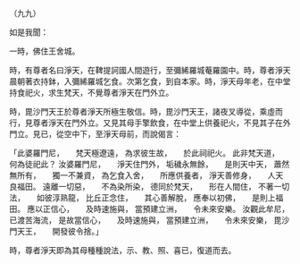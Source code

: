（九九）

如是我聞：

一時，佛住王舍城。

時，有尊者名曰淨天，在鞞提訶國人間遊行，至彌絺羅城菴羅園中。時，尊者淨天晨朝著衣持鉢，入彌絺羅城乞食。次第乞食，到自本家。時，淨天母年老，在中堂持食祀火，求生梵天，不覺尊者淨天在門外立。

時，毘沙門天王於尊者淨天所極生敬信。時，毘沙門天王，諸夜叉導從，乘虛而行，見尊者淨天在門外立。又見其母手擎飲食，在中堂上供養祀火，不見其子在外門立。見已，從空中下，至淨天母前，而說偈言：

「此婆羅門尼，　　梵天極遼遠，
為求彼生故，　　於此祠祀火。
此非梵天道，　　何為徒祀此？
汝婆羅門尼，　　淨天住門外，
垢穢永無餘，　　是則天中天，
蕭然無所有，　　獨一不兼資，
為乞食入舍，　　所應供養者，
淨天善修身，　　人天良福田。
遠離一切惡，　　不為染所染，
德同於梵天，　　形在人間住，
不著一切法，　　如彼淳熟龍，
比丘正念住，　　其心善解脫，
應奉以初佛，　　是則上福田。
應以正信心，　　及時速施與，
當預建立洲，　　令未來安樂。
汝觀此牟尼，　　已渡苦海流，
是故當信心，　　及時速施與，
當預建立洲，　　令未來安樂，
毘沙門天王，　　開發彼令捨。」

時，尊者淨天即為其母種種說法，示、教、照、喜已，復道而去。







